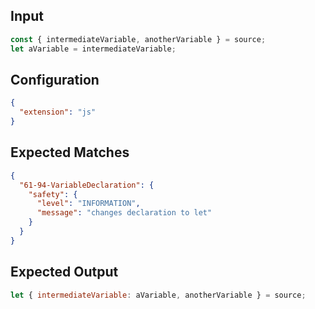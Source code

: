 
## Input
```javascript input
const { intermediateVariable, anotherVariable } = source;
let aVariable = intermediateVariable;
```

## Configuration
```json configuration
{
  "extension": "js"
}
```

## Expected Matches
```json expected matches
{
  "61-94-VariableDeclaration": {
    "safety": {
      "level": "INFORMATION",
      "message": "changes declaration to let"
    }
  }
}
```

## Expected Output
```javascript expected output
let { intermediateVariable: aVariable, anotherVariable } = source;
```
